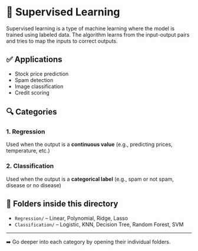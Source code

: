 # 🤖 Supervised Learning

Supervised learning is a type of machine learning where the model is trained using labeled data. The algorithm learns from the input-output pairs and tries to map the inputs to correct outputs.

## ✅ Applications
- Stock price prediction
- Spam detection
- Image classification
- Credit scoring

## 🔍 Categories

### 1. Regression
Used when the output is a **continuous value** (e.g., predicting prices, temperature, etc.)

### 2. Classification
Used when the output is a **categorical label** (e.g., spam or not spam, disease or no disease)

## 📂 Folders inside this directory
- `Regression/` – Linear, Polynomial, Ridge, Lasso
- `Classification/` – Logistic, KNN, Decision Tree, Random Forest, SVM

---

➡️ Go deeper into each category by opening their individual folders.
